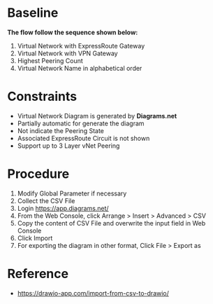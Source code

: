 # Baseline 

**The flow follow the sequence shown below:**
1. Virtual Network with ExpressRoute Gateway
1. Virtual Network with VPN Gateway
1. Highest Peering Count
1. Virtual Network Name in alphabetical order

# Constraints

- Virtual Network Diagram is generated by **Diagrams.net**
- Partially automatic for generate the diagram
- Not indicate the Peering State
- Associated ExpressRoute Circuit is not shown
- Support up to 3 Layer vNet Peering

# Procedure

1. Modify Global Parameter if necessary
1. Collect the CSV File
1. Login https://app.diagrams.net/
1. From the Web Console, click Arrange > Insert > Advanced > CSV
1. Copy the content of CSV File and overwrite the input field in Web Console
1. Click Import
1. For exporting the diagram in other format, Click File > Export as  

# Reference

-	https://drawio-app.com/import-from-csv-to-drawio/
